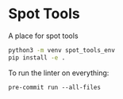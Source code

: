 # Spot Tools
A place for spot tools

```bash
python3 -m venv spot_tools_env
pip install -e .
```
To run the linter on everything:
```
pre-commit run --all-files
```
